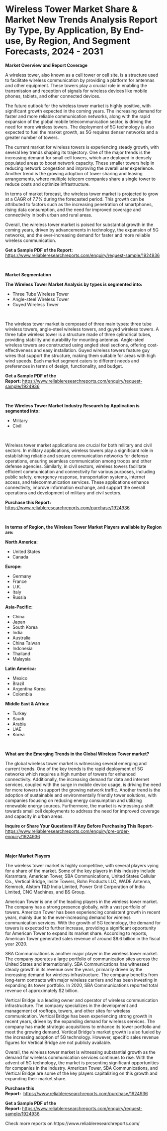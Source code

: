 <p><h1>Wireless Tower Market Share & Market New Trends Analysis Report By Type, By Application, By End-use, By Region, And Segment Forecasts, 2024 - 2031</h1></p><p><strong>Market Overview and Report Coverage</strong></p>
<p><p>A wireless tower, also known as a cell tower or cell site, is a structure used to facilitate wireless communication by providing a platform for antennas and other equipment. These towers play a crucial role in enabling the transmission and reception of signals for wireless devices like mobile phones, tablets, and other connected devices.</p><p>The future outlook for the wireless tower market is highly positive, with significant growth expected in the coming years. The increasing demand for faster and more reliable communication networks, along with the rapid expansion of the global mobile telecommunication sector, is driving the need for more wireless towers. The deployment of 5G technology is also expected to fuel the market growth, as 5G requires denser networks and a greater number of towers.</p><p>The current market for wireless towers is experiencing steady growth, with several key trends shaping its trajectory. One of the major trends is the increasing demand for small cell towers, which are deployed in densely populated areas to boost network capacity. These smaller towers help in reducing network congestion and improving the overall user experience. Another trend is the growing adoption of tower sharing and leasing arrangements, where multiple telecom companies share a single tower to reduce costs and optimize infrastructure.</p><p>In terms of market forecast, the wireless tower market is projected to grow at a CAGR of 7.7% during the forecasted period. This growth can be attributed to factors such as the increasing penetration of smartphones, rising data consumption, and the need for improved coverage and connectivity in both urban and rural areas.</p><p>Overall, the wireless tower market is poised for substantial growth in the coming years, driven by advancements in technology, the expansion of 5G networks, and the ever-increasing demand for faster and more reliable wireless communication.</p></p>
<p><strong>Get a Sample PDF of the Report:</strong> <a href="https://www.reliableresearchreports.com/enquiry/request-sample/1924936">https://www.reliableresearchreports.com/enquiry/request-sample/1924936</a></p>
<p>&nbsp;</p>
<p><strong>Market Segmentation</strong></p>
<p><strong>The Wireless Tower Market Analysis by types is segmented into:</strong></p>
<p><ul><li>Three Tube Wireless Tower</li><li>Angle-steel Wireless Tower</li><li>Guyed Wireless Tower</li></ul></p>
<p>&nbsp;</p>
<p><p>The wireless tower market is composed of three main types: three tube wireless towers, angle-steel wireless towers, and guyed wireless towers. A three tube wireless tower is a structure made of three cylindrical tubes, providing stability and durability for mounting antennas. Angle-steel wireless towers are constructed using angled steel sections, offering cost-effectiveness and easy installation. Guyed wireless towers feature guy wires that support the structure, making them suitable for areas with high wind speeds. Each market segment caters to different needs and preferences in terms of design, functionality, and budget.</p></p>
<p><strong>Get a Sample PDF of the Report:</strong>&nbsp;<a href="https://www.reliableresearchreports.com/enquiry/request-sample/1924936">https://www.reliableresearchreports.com/enquiry/request-sample/1924936</a></p>
<p>&nbsp;</p>
<p><strong>The Wireless Tower Market Industry Research by Application is segmented into:</strong></p>
<p><ul><li>Military</li><li>Civil</li></ul></p>
<p>&nbsp;</p>
<p><p>Wireless tower market applications are crucial for both military and civil sectors. In military applications, wireless towers play a significant role in establishing reliable and secure communication networks for defense operations, ensuring seamless communication among troops and other defense agencies. Similarly, in civil sectors, wireless towers facilitate efficient communication and connectivity for various purposes, including public safety, emergency response, transportation systems, internet access, and telecommunication services. These applications enhance connectivity, improve information exchange, and support the overall operations and development of military and civil sectors.</p></p>
<p><strong>Purchase this Report:</strong>&nbsp; <a href="https://www.reliableresearchreports.com/purchase/1924936">https://www.reliableresearchreports.com/purchase/1924936</a></p>
<p>&nbsp;</p>
<p><strong>In terms of Region, the Wireless Tower Market Players available by Region are:</strong></p>
<p>
    <p> <strong> North America: </strong>
        <ul>
            <li>United States</li>
            <li>Canada</li>
        </ul>
        </p> 
    <p> <strong> Europe: </strong>
        <ul>
            <li>Germany</li>
            <li>France</li>
            <li>U.K.</li>
            <li>Italy</li>
            <li>Russia</li>
        </ul>
        </p> 
    <p> <strong> Asia-Pacific: </strong>
        <ul>
            <li>China</li>
            <li>Japan</li>
            <li>South Korea</li>
            <li>India</li>
            <li>Australia</li>
            <li>China Taiwan</li>
            <li>Indonesia</li>
            <li>Thailand</li>
            <li>Malaysia</li>
        </ul>
        </p> 
    <p> <strong> Latin America: </strong>
        <ul>
            <li>Mexico</li>
            <li>Brazil</li>
            <li>Argentina Korea</li>
            <li>Colombia</li>
        </ul>
        </p> 
    <p> <strong> Middle East & Africa: </strong>
        <ul>
            <li>Turkey</li>
            <li>Saudi</li>
            <li>Arabia</li>
            <li>UAE</li>
            <li>Korea</li>
        </ul>
    </p>
    </p>
<p>&nbsp;</p>
<p><strong>What are the Emerging Trends in the Global Wireless Tower market?</strong></p>
<p><p>The global wireless tower market is witnessing several emerging and current trends. One of the key trends is the rapid deployment of 5G networks which requires a high number of towers for enhanced connectivity. Additionally, the increasing demand for data and internet services, coupled with the surge in mobile device usage, is driving the need for more towers to support the growing network traffic. Another trend is the adoption of sustainable and environmentally friendly tower solutions, with companies focusing on reducing energy consumption and utilizing renewable energy sources. Furthermore, the market is witnessing a shift towards small cell deployments to address the need for improved coverage and capacity in urban areas.</p></p>
<p><strong>Inquire or Share Your Questions If Any Before Purchasing This Report</strong>- <a href="https://www.reliableresearchreports.com/enquiry/pre-order-enquiry/1924936">https://www.reliableresearchreports.com/enquiry/pre-order-enquiry/1924936</a></p>
<p>&nbsp;</p>
<p><strong>Major Market Players</strong></p>
<p><p>The wireless tower market is highly competitive, with several players vying for a share of the market. Some of the key players in this industry include Karamtara, American Tower, SBA Communications, United States Cellular Co., Vertical Bridge, Insite Towers, Rohn Products LLC, WADE Antenna, Kemrock, Alstom T&D India Limited, Power Grid Corporation of India Limited, CNC Machines, and BS Group.</p><p>American Tower is one of the leading players in the wireless tower market. The company has a strong presence globally, with a vast portfolio of towers. American Tower has been experiencing consistent growth in recent years, mainly due to the ever-increasing demand for wireless communication services. With the growth of 5G technology, the demand for towers is expected to further increase, providing a significant opportunity for American Tower to expand its market share. According to reports, American Tower generated sales revenue of around $8.6 billion in the fiscal year 2020.</p><p>SBA Communications is another major player in the wireless tower market. The company operates a large portfolio of communication sites across the United States and internationally. SBA Communications has witnessed steady growth in its revenue over the years, primarily driven by the increasing demand for wireless infrastructure. The company benefits from long-term contracts with major wireless carriers and has been investing in expanding its tower portfolio. In 2020, SBA Communications reported total revenue of approximately $2 billion.</p><p>Vertical Bridge is a leading owner and operator of wireless communication infrastructure. The company specializes in the development and management of rooftops, towers, and other sites for wireless communication. Vertical Bridge has been experiencing strong growth in recent years, driven by the expanding demand for wireless services. The company has made strategic acquisitions to enhance its tower portfolio and meet the growing demand. Vertical Bridge's market growth is also fueled by the increasing adoption of 5G technology. However, specific sales revenue figures for Vertical Bridge are not publicly available.</p><p>Overall, the wireless tower market is witnessing substantial growth as the demand for wireless communication services continues to rise. With the advent of 5G technology, the market is presenting significant opportunities for companies in the industry. American Tower, SBA Communications, and Vertical Bridge are some of the key players capitalizing on this growth and expanding their market share.</p></p>
<p><strong>Purchase this Report:</strong>&nbsp;&nbsp;<a href="https://www.reliableresearchreports.com/purchase/1924936">https://www.reliableresearchreports.com/purchase/1924936</a></p>
<p></p>
<p><strong>Get a Sample PDF of the Report:</strong>&nbsp;<a href="https://www.reliableresearchreports.com/enquiry/request-sample/1924936">https://www.reliableresearchreports.com/enquiry/request-sample/1924936</a></p>
<p>Check more reports on https://www.reliableresearchreports.com/</p>